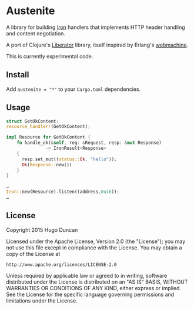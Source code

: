# Austenite

A library for building [Iron][iron] handlers that implements HTTP header
handling and content negotiation.

A port of Clojure's [Liberator][liberator] library, itself inspired by
Erlang's [webmachine][webmachine].

This is currently experimental code.

## Install

Add `austenite = "*"` to your `Cargo.toml` dependencies.

## Usage

```rust
struct GetOkContent;
resource_handler!(GetOkContent);

impl Resource for GetOkContent {
    fn handle_ok(&self, req: &Request, resp: &mut Response)
               -> IronResult<Response>
    {
      resp.set_mut((status::Ok, "hello"));
      Ok(Response::new())
    }
}

…
Iron::new(Resource).listen((address,0u16));
…
```

## License

Copyright 2015 Hugo Duncan

Licensed under the Apache License, Version 2.0 (the "License");
you may not use this file except in compliance with the License.
You may obtain a copy of the License at

    http://www.apache.org/licenses/LICENSE-2.0

Unless required by applicable law or agreed to in writing, software
distributed under the License is distributed on an "AS IS" BASIS,
WITHOUT WARRANTIES OR CONDITIONS OF ANY KIND, either express or implied.
See the License for the specific language governing permissions and
limitations under the License.

[iron]:https://github.com/iron/iron "Iron HTTP middleware and modifier library"
[liberator]:http://clojure-liberator.github.io/liberator/ "Liberator"
[webmachine]:https://github.com/basho/webmachine "webmachine"
